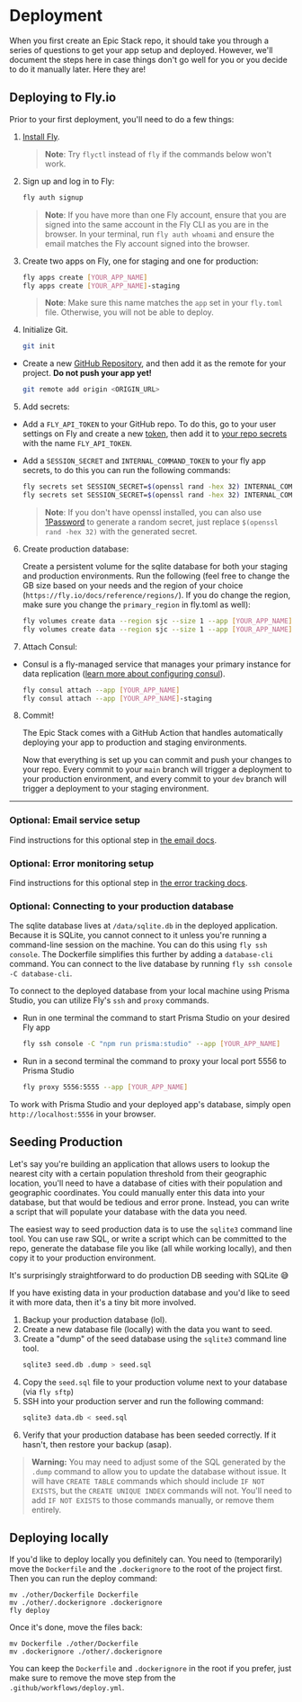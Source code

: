 # Deployment

When you first create an Epic Stack repo, it should take you through a series of
questions to get your app setup and deployed. However, we'll document the steps
here in case things don't go well for you or you decide to do it manually later.
Here they are!

## Deploying to Fly.io

Prior to your first deployment, you'll need to do a few things:

1. [Install Fly](https://fly.io/docs/getting-started/installing-flyctl/).

   > **Note**: Try `flyctl` instead of `fly` if the commands below won't work.

2. Sign up and log in to Fly:

   ```sh
   fly auth signup
   ```

   > **Note**: If you have more than one Fly account, ensure that you are signed
   > into the same account in the Fly CLI as you are in the browser. In your
   > terminal, run `fly auth whoami` and ensure the email matches the Fly
   > account signed into the browser.

3. Create two apps on Fly, one for staging and one for production:

   ```sh
   fly apps create [YOUR_APP_NAME]
   fly apps create [YOUR_APP_NAME]-staging
   ```

   > **Note**: Make sure this name matches the `app` set in your `fly.toml`
   > file. Otherwise, you will not be able to deploy.

4. Initialize Git.

   ```sh
   git init
   ```

- Create a new [GitHub Repository](https://repo.new), and then add it as the
  remote for your project. **Do not push your app yet!**

  ```sh
  git remote add origin <ORIGIN_URL>
  ```

5. Add secrets:

- Add a `FLY_API_TOKEN` to your GitHub repo. To do this, go to your user
  settings on Fly and create a new
  [token](https://web.fly.io/user/personal_access_tokens/new), then add it to
  [your repo secrets](https://docs.github.com/en/actions/security-guides/encrypted-secrets)
  with the name `FLY_API_TOKEN`.

- Add a `SESSION_SECRET` and `INTERNAL_COMMAND_TOKEN` to your fly app secrets,
  to do this you can run the following commands:

  ```sh
  fly secrets set SESSION_SECRET=$(openssl rand -hex 32) INTERNAL_COMMAND_TOKEN=$(openssl rand -hex 32) --app [YOUR_APP_NAME]
  fly secrets set SESSION_SECRET=$(openssl rand -hex 32) INTERNAL_COMMAND_TOKEN=$(openssl rand -hex 32) --app [YOUR_APP_NAME]-staging
  ```

  > **Note**: If you don't have openssl installed, you can also use
  > [1Password](https://1password.com/password-generator) to generate a random
  > secret, just replace `$(openssl rand -hex 32)` with the generated secret.

6. Create production database:

   Create a persistent volume for the sqlite database for both your staging and
   production environments. Run the following (feel free to change the GB size
   based on your needs and the region of your choice
   (`https://fly.io/docs/reference/regions/`). If you do change the region, make
   sure you change the `primary_region` in fly.toml as well):

   ```sh
   fly volumes create data --region sjc --size 1 --app [YOUR_APP_NAME]
   fly volumes create data --region sjc --size 1 --app [YOUR_APP_NAME]-staging
   ```

7. Attach Consul:

- Consul is a fly-managed service that manages your primary instance for data
  replication
  ([learn more about configuring consul](https://fly.io/docs/litefs/getting-started/#lease-configuration)).

  ```sh
  fly consul attach --app [YOUR_APP_NAME]
  fly consul attach --app [YOUR_APP_NAME]-staging
  ```

8. Commit!

   The Epic Stack comes with a GitHub Action that handles automatically
   deploying your app to production and staging environments.

   Now that everything is set up you can commit and push your changes to your
   repo. Every commit to your `main` branch will trigger a deployment to your
   production environment, and every commit to your `dev` branch will trigger a
   deployment to your staging environment.

---

### Optional: Email service setup

Find instructions for this optional step in [the email docs](./email.md).

### Optional: Error monitoring setup

Find instructions for this optional step in
[the error tracking docs](./monitoring.md).

### Optional: Connecting to your production database

The sqlite database lives at `/data/sqlite.db` in the deployed application.
Because it is SQLite, you cannot connect to it unless you're running a
command-line session on the machine. You can do this using `fly ssh console`.
The Dockerfile simplifies this further by adding a `database-cli` command. You
can connect to the live database by running `fly ssh console -C database-cli`.

To connect to the deployed database from your local machine using Prisma Studio,
you can utilize Fly's ﻿`ssh` and ﻿`proxy` commands.

- Run in one terminal the command to start Prisma Studio on your desired Fly app
  ```sh
  fly ssh console -C "npm run prisma:studio" --app [YOUR_APP_NAME]
  ```
- Run in a second terminal the command to proxy your local port 5556 to Prisma
  Studio
  ```sh
  fly proxy 5556:5555 --app [YOUR_APP_NAME]
  ```

To work with Prisma Studio and your deployed app's database, simply open
`http://localhost:5556` in your browser.

## Seeding Production

Let's say you're building an application that allows users to lookup the nearest
city with a certain population threshold from their geographic location, you'll
need to have a database of cities with their population and geographic
coordinates. You could manually enter this data into your database, but that
would be tedious and error prone. Instead, you can write a script that will
populate your database with the data you need.

The easiest way to seed production data is to use the `sqlite3` command line
tool. You can use raw SQL, or write a script which can be committed to the repo,
generate the database file you like (all while working locally), and then copy
it to your production environment.

It's surprisingly straightforward to do production DB seeding with SQLite 😅

If you have existing data in your production database and you'd like to seed it
with more data, then it's a tiny bit more involved.

1. Backup your production database (lol).
1. Create a new database file (locally) with the data you want to seed.
1. Create a "dump" of the seed database using the `sqlite3` command line tool.
   ```sh nonumber
   sqlite3 seed.db .dump > seed.sql
   ```
1. Copy the `seed.sql` file to your production volume next to your database (via
   `fly sftp`)
1. SSH into your production server and run the following command:
   ```sh nonumber
   sqlite3 data.db < seed.sql
   ```
1. Verify that your production database has been seeded correctly. If it hasn't,
   then restore your backup (asap).

> **Warning:** You may need to adjust some of the SQL generated by the `.dump`
> command to allow you to update the database without issue. It will have
> `CREATE TABLE` commands which should include `IF NOT EXISTS`, but the
> `CREATE UNIQUE INDEX` commands will not. You'll need to add `IF NOT EXISTS` to
> those commands manually, or remove them entirely.

## Deploying locally

If you'd like to deploy locally you definitely can. You need to (temporarily)
move the `Dockerfile` and the `.dockerignore` to the root of the project first.
Then you can run the deploy command:

```
mv ./other/Dockerfile Dockerfile
mv ./other/.dockerignore .dockerignore
fly deploy
```

Once it's done, move the files back:

```
mv Dockerfile ./other/Dockerfile
mv .dockerignore ./other/.dockerignore
```

You can keep the `Dockerfile` and `.dockerignore` in the root if you prefer,
just make sure to remove the move step from the `.github/workflows/deploy.yml`.
